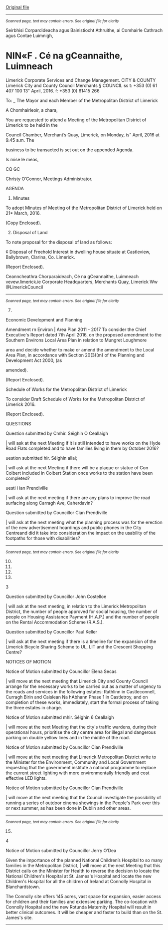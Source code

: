 [Original file](https://www.limerick.ie/sites/default/files/media/documents/2017-06/Agenda%20-%20Meeting%20of%20Metropolitan%20District%20of%20Limerick%20-%2018th%20April%202016.pdf)

---
*<small>Scanned page, text may contain errors. See original file for clarity</small>*  

Seirbhisi Corpardideacha agus Bainistiocht Athruithe,
ai Comhairle Cathrach agus Contae Luimnigh,

NIN«F . Cé na gCeannaithe,
Luimneach
=

Limerick Corporate Services and Change Management.
CITY & COUNTY Limerick City and County Council
Merchants §
COUNCIL ss
t: +353 (0) 61 407 100
13" April, 2016. f: +353 (0) 61415 266

To: _ The Mayor and each Member of the Metropolitan District of Limerick

A Chomhairleoir, a chara,

You are requested to attend a Meeting of the Metropolitan District of Limerick to be held in the

Council Chamber, Merchant’s Quay, Limerick, on Monday, is” April, 2016 at 9.45 a.m. The

business to be transacted is set out on the appended Agenda.

Is mise le meas,

CQ GC

Christy O’Connor,
Meetings Administrator.

AGENDA

1. Minutes

To adopt Minutes of Meeting of the Metropolitan District of Limerick held on 21* March,
2016.

(Copy Enclosed).

2. Disposal of Land

To note proposal for the disposal of land as follows:

¢ Disposal of Freehold Interest in dwelling house situate at Castleview, Ballybrown,
Clarina, Co. Limerick.

(Report Enclosed).

Ceanncheathra Chorparaideach, Cé na gCeannaithe, Luimneach  vevew.limerick.ie
Corporate Headquarters, Merchants Quay, Limerick Ww @LimerickCouncil


---
*<small>Scanned page, text may contain errors. See original file for clarity</small>*  

7.

Economic Development and Planning

Amendment rn Environ | Area Plan 2011 - 2017
To consider the Chief Executive's Report dated 7th April 2016, on the proposed
amendment to the Southern Environs Local Area Plan in relation to Mungret Loughmore

area and decide whether to make or amend the amendment to the Local Area Plan, in
accordance with Section 20(3)(m) of the Planning and Development Act 2000, (as

amended).

(Report Enclosed).

Schedule of Works for the Metropolitan District of Limerick

To consider Draft Schedule of Works for the Metropolitan District of Limerick 2016.

(Report Enclosed).

QUESTIONS

Question submitted by Cmhir. Séighin O Ceallaigh

| will ask at the next Meeting if it is still intended to have works on the Hyde Road Flats
completed and to have families living in them by October 2016?

uestion submitted hir. Séighin allai;

| will ask at the next Meeting if there will be a plaque or statue of Con Colbert included in
Colbert Station once works to the station have been completed?

uesti i ian Prendiville

| will ask at the next meeting if there are any plans to improve the road surfacing along
Carragh Ave, Caherdavin?

Question submitted by Councillor Cian Prendiville

| will ask at the next meeting what the planning process was for the erection of the
new advertisement hoardings and public phones in the City Centreand did it take
into consideration the impact on the usability of the footpaths for those with disabilities?


---
*<small>Scanned page, text may contain errors. See original file for clarity</small>*  

10.

11.

12.

14.

3

Question submitted by Councillor John Costelloe

| will ask at the next meeting, in relation to the Limerick Metropolitan District, the number
of people approved for social housing, the number of people on Housing Assistance
Payment (H.A.P.) and the number of people on the Rental Accommodation Scheme (R.A.S.).

Question submitted by Councillor Paul Keller

| will ask at the next meeting if there is a timeline for the expansion of the Limerick Bicycle
Sharing Scheme to UL, LIT and the Crescent Shopping Centre?

NOTICES OF MOTION

Notice of Motion submitted by Councillor Elena Secas

| will move at the next meeting that Limerick City and County Council arrange for the
necessary works to be carried out as a matter of urgency to the roads and services in the
following estates: Rathlinn in Castleconnell, Curragh Birin and Caislean Na hAbhann Phase
1 in Castletroy, and on completion of these works, immediately, start the formal process of
taking the three estates in charge.

Notice of Motion submitted mhir. Séighin 6 Ceallaigh

| will move at the next Meeting that the city's traffic wardens, during their operational
hours, prioritise the city centre area for illegal and dangerous parking on double yellow
lines and in the middle of the road.

Notice of Motion submitted by Councillor Cian Prendiville

| will move at the next meeting that Limerick Metropolitan District write to the Minister
for the Environment, Community and Local Government requesting that the government
institute a national programme to replace the current street lighting with more
environmentally friendly and cost effective LED lights.

Notice of Motion submitted by Councillor Cian Prendiville

| will move at the next meeting that the Council investigate the possibility of running a
series of outdoor cinema showings in the People's Park over this or next summer, as has
been done in Dublin and other areas.


---
*<small>Scanned page, text may contain errors. See original file for clarity</small>*  

15.

4

Notice of Motion submitted by Councillor Jerry O’Dea

Given the importance of the planned National Children’s Hospital to so many families in
the Metropolitan District, | will move at the next Meeting that this District calls on the
Minister for Health to reverse the decision to locate the National Children's Hospital at St.
James's Hospital and locate the new Children's Hospital for all the children of Ireland at
Connolly Hospital in Blanchardstown.

The Connolly site offers 145 acres, vast space for expansion, easier access for children and
their families and extensive parking. The co-location with Connolly Hospital and the new
Rotunda Maternity Hospital will result in better clinical outcomes. It will be cheaper and
faster to build than on the St. James's site.


---
